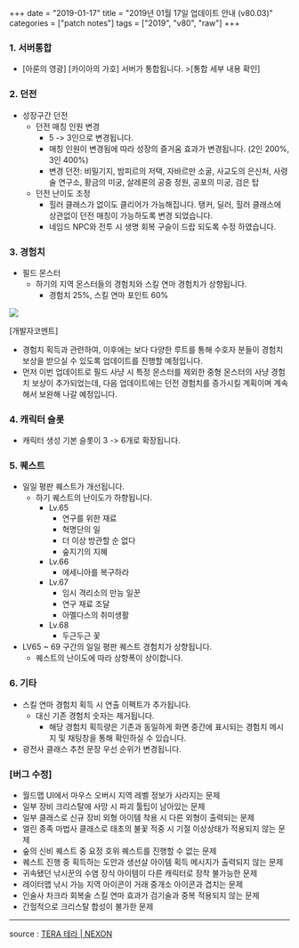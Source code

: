 +++
date = "2019-01-17"
title = "2019년 01월 17일 업데이트 안내 (v80.03)"
categories = ["patch notes"]
tags = ["2019", "v80", "raw"]
+++

### 1. 서버통합
- [아룬의 영광]  [카이아의 가호] 서버가 통합됩니다.  >[통합 세부 내용 확인]

### 2. 던전
- 성장구간 던전
  - 던전 매칭 인원 변경
    - 5 -> 3인으로 변경됩니다.
    - 매칭 인원이 변경됨에 따라 성장의 즐거움 효과가 변경됩니다. (2인 200%, 3인 400%)
    - 변경 던전: 비밀기지, 밤피르의 저택, 자바르만 소굴, 사교도의 은신처, 사령술 연구소, 황금의 미궁, 살레론의 공중 정원, 공포의 미궁, 검은 탑
  - 던전 난이도 조정
    - 힐러 클래스가 없이도 클리어가 가능해집니다. 탱커, 딜러, 힐러 클래스에 상관없이 던전 매칭이 가능하도록 변경 되었습니다.
    - 네임드 NPC와 전투 시 생명 회복 구슬이 드랍 되도록 수정 하였습니다.

### 3. 경험치
- 필드 몬스터
  - 하기의 지역 몬스터들의 경험치와 스킬 연마 경험치가 상향됩니다.
    - 경험치 25%, 스킬 연마 포인트 60%

![](https://seraphinush-gaming.github.io/mysterium/images/patch-notes/v80-03_1.png)

[개발자코멘트]
- 경험치 획득과 관련하여, 이후에는 보다 다양한 루트를 통해 수호자 분들이 경험치 보상을 받으실 수 있도록 업데이트를 진행할 예정입니다.
- 먼저 이번 업데이트로 필드 사냥 시 특정 몬스터를 제외한 중형 몬스터의 사냥 경험치 보상이 추가되었는데, 다음 업데이트에는 던전 경험치를 증가시킬 계획이며 계속해서 보완해 나갈 예정입니다.

### 4. 캐릭터 슬롯
- 캐릭터 생성 기본 슬롯이 3 -> 6개로 확장됩니다.

### 5. 퀘스트
- 일일 평판 퀘스트가 개선됩니다.
  - 하기 퀘스트의 난이도가 하향됩니다.
    - Lv.65
      - 연구를 위한 재료
      - 혁명단의 일
      - 더 이상 방관할 순 없다
      - 숲지기의 지혜
    - Lv.66
      - 에세니아를 복구하라
    - Lv.67
      - 임시 격리소의 만능 일꾼
      - 연구 재료 조달
      - 아멜다스의 취미생활
    - Lv.68
      - 두근두근 꽃
- LV65 ~ 69 구간의 일일 평판 퀘스트 경험치가 상향됩니다.
  - 퀘스트의 난이도에 따라 상향폭이 상이합니다.

### 6. 기타
- 스킬 연마 경험치 획득 시 연출 이펙트가 추가됩니다.
  - 대신 기존 경험치 숫자는 제거됩니다.
    - 해당 경험치 획득량은 기존과 동일하게 화면 중간에 표시되는 경험치 메시지 및 채팅창을 통해 확인하실 수 있습니다.
- 광전사 클래스 추천 문장 우선 순위가 변경됩니다.

### [버그 수정]
- 월드맵 UI에서 마우스 오버시 지역 레벨 정보가 사라지는 문제
- 일부 장비 크리스탈에 사망 시 파괴 툴팁이 남아있는 문제
- 일부 클래스로 신규 장비 외형 아이템 착용 시 다른 외형이 출력되는 문제
- 엘린 종족 마법사 클래스로 태초의 불꽃 적중 시 기절 이상상태가 적용되지 않는 문제
- 숲의 신비 퀘스트 중 요정 호위 퀘스트를 진행할 수 없는 문제
- 퀘스트 진행 중 획득하는 도안과 생선살 아이템 획득 메시지가 출력되지 않는 문제
- 귀속됐던 낚시꾼의 수염 장식 아이템이 다른 캐릭터로 장착 불가능한 문제
- 레이터맵 낚시 가능 지역 아이콘이 거래 중개소 아이콘과 겹치는 문제
- 인술사 차크라 회복술 스킬 연마 효과가 검기술과 중복 적용되지 않는 문제
- 간헐적으로 크리스탈 합성이 불가한 문제

----

source : [TERA 테라 | NEXON](http://tera.nexon.com/news/update/view.aspx?n4articlesn=375)

